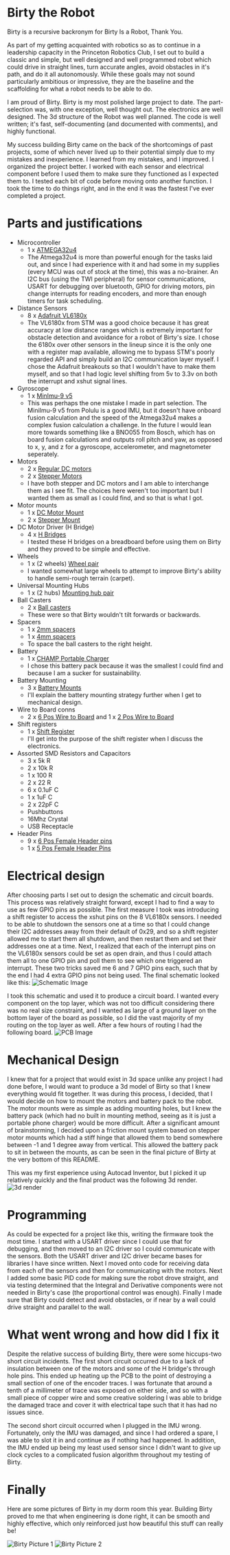 # Birty the Robot

Birty is a recursive backronym for Birty Is a Robot, Thank You.

As part of my getting acquainted with robotics so as to continue in a leadership capacity in the Princeton Robotics Club, I set out to build a classic and simple, but well designed and well programmed robot which could drive in straight lines, turn accurate angles, avoid obstacles in it's path, and do it all autonomously. While these goals may not sound particularly ambitious or impressive, they are the baseline and the scaffolding for what a robot needs to be able to do.

I am proud of Birty. Birty is my most polished large project to date. The part-selection was, with one exception, well thought out. The electronics are well designed. The 3d structure of the Robot was well planned. The code is well written; it's fast, self-documenting (and documented with comments), and highly functional.

My success building Birty came on the back of the shortcomings of past projects, some of which never lived up to their potential simply due to my mistakes and inexperience. I learned from my mistakes, and I improved. I organized the project better. I worked with each sensor and electrical component before I used them to make sure they functioned as I expected them to. I tested each bit of code before moving onto another function. I took the time to do things right, and in the end it was the fastest I've ever completed a project. 

# Parts and justifications

+ Microcontroller
	+ 1 x [ATMEGA32u4](https://www.digikey.com/en/products/detail/microchip-technology/ATMEGA32U4-AUR/2238241)
	+ The Atmega32u4 is more than powerful enough for the tasks laid out, and since I had experience with it and had some in my supplies (every MCU was out of stock at the time), this was a no-brainer. An I2C bus (using the TWI peripheral) for sensor communications, USART for debugging over bluetooth, GPIO for driving motors, pin change interrupts for reading encoders, and more than enough timers for task scheduling.
+ Distance Sensors
	+ 8 x [Adafruit VL6180x](https://www.adafruit.com/product/3316)
	+ The VL6180x from STM was a good choice because it has great accuracy at low distance ranges which is extremely important for obstacle detection and avoidance for a robot of Birty's size. I chose the 6180x over other sensors in the lineup since it is the only one with a register map available, allowing me to bypass STM's poorly regarded API and simply build an I2C communication layer myself. I chose the Adafruit breakouts so that I wouldn't have to make them myself, and so that I had logic level shifting from 5v to 3.3v on both the interrupt and xshut signal lines.
+ Gyroscope
	+ 1 x [MinImu-9 v5](https://www.pololu.com/product/2738)
	+ This was perhaps the one mistake I made in part selection. The MiniImu-9 v5 from Polulu is a good IMU, but it doesn't have onboard fusion calculation and the speed of the Atmega32u4 makes a complex fusion calculation a challenge. In the future I would lean more towards something like a BNO055 from Bosch, which has on board fusion calculations and outputs roll pitch and yaw, as opposed to x, y, and z for a gyroscope, accelerometer, and magnetometer seperately.
+ Motors
	+ 2 x [Regular DC motors](https://www.adafruit.com/product/4639)
	+ 2 x [Stepper Motors](https://www.adafruit.com/product/4411)
	+ I have both stepper and DC motors and I am able to interchange them as I see fit. The choices here weren't too important but I wanted them as small as I could find, and so that is what I got. 
+ Motor mounts
	+ 1 x [DC Motor Mount](https://www.pololu.com/product/989)
	+ 2 x [Stepper Mount](https://www.pololu.com/product/3435)
+ DC Motor Driver (H Bridge)
	+ 4 x [H Bridges](https://www.adafruit.com/product/4489)
	+ I tested these H bridges on a breadboard before using them on Birty and they proved to be simple and effective.
+ Wheels
	+ 1 x (2 wheels) [Wheel pair](https://www.pololu.com/product/1424)
	+ I wanted somewhat large wheels to attempt to improve Birty's ability to handle semi-rough terrain (carpet).
+ Universal Mounting Hubs
	+ 1 x (2 hubs) [Mounting hub pair](https://www.pololu.com/product/1997)
+ Ball Casters
	+ 2 x [Ball casters](https://www.pololu.com/product/955)
	+ These were so that Birty wouldn't tilt forwards or backwards.
+ Spacers
	+ 1 x [2mm spacers](https://www.pololu.com/product/1980)
	+ 1 x [4mm spacers](https://www.pololu.com/product/1981)
	+ To space the ball casters to the right height.
+ Battery
	+ 1 x [CHAMP Portable Charger](https://www.gonimble.com/products/champ-portable-charger)
	+ I chose this battery pack because it was the smallest I could find and because I am a sucker for sustainability.
+ Battery Mounting
	+ 3 x [Battery Mounts](https://www.pololu.com/product/2677)
	+ I'll explain the battery mounting strategy further when I get to mechanical design.
+ Wire to Board conns
	+ 2 x [6 Pos Wire to Board](https://www.digikey.com/en/products/detail/on-shore-technology-inc/OSTVN06A150/1588866) and 1 x [2 Pos Wire to Board](https://www.digikey.com/en/products/detail/on-shore-technology-inc/OSTVN02A150/1588862)
+ Shift registers
	+  1 x [Shift Register](https://www.digikey.com/en/products/detail/texas-instruments/SN74HCS264DR/13562988)
	+ I'll get into the purpose of the shift register when I discuss the electronics.
+ Assorted SMD Resistors and Capacitors
	+ 3 x 5k R
	+ 2 x 10k R
	+ 1 x 100 R
	+ 2 x 22 R
	+ 6 x 0.1uF C
	+ 1 x 1uF C
	+ 2 x 22pF C
	+ Pushbuttons
	+ 16Mhz Crystal
	+ USB Receptacle
+ Header Pins
	+ 9 x [6 Pos Female Header pins](https://www.digikey.com/en/products/detail/sullins-connector-solutions/PPPC061LFBN-RC/810178)
	+ 1 x [5 Pos Female Header Pins](https://www.digikey.com/en/products/detail/sullins-connector-solutions/PPPC051LFBN-RC/810177)

# Electrical design
After choosing parts I set out to design the schematic and circuit boards. This process was relatively straight forward, except I had to find a way to use as few GPIO pins as possible. The first measure I took was introducing a shift register to access the xshut pins on the 8 VL6180x sensors. I needed to be able to shutdown the sensors one at a time so that I could change their I2C addresses away from their default of 0x29, and so a shift register allowed me to start them all shutdown, and then restart them and set their addresses one at a time. Next, I realized that each of the interrupt pins on the VL6180x sensors could be set as open drain, and thus I could attach them all to one GPIO pin and poll them to see which one triggered an interrupt. These two tricks saved me 6 and 7 GPIO pins each, such that by the end I had 4 extra GPIO pins not being used. The final schematic looked like this:
![Schematic Image](Schematic.png)

I took this schematic and used it to produce a circuit board. I wanted every component on the top layer, which was not too difficult considering there was no real size constraint, and I wanted as large of a ground layer on the bottom layer of the board as possible, so I did the vast majority of my routing on the top layer as well. After a few hours of routing I had the following board.
![PCB Image](PCB.png)

# Mechanical Design
I knew that for a project that would exist in 3d space unlike any project I had done before, I would want to produce a 3d model of Birty so that I knew everything would fit together. It was during this process, I decided, that I would decide on how to mount the motors and battery pack to the robot. The motor mounts were as simple as adding mounting holes, but I knew the battery pack (which had no built in mounting method, seeing as it is just a portable phone charger) would be more difficult. After a significant amount of brainstorming, I decided upon a friction mount system based on stepper motor mounts which had a stiff hinge that allowed them to bend somewhere between -1 and 1 degree away from vertical. This allowed the battery pack to sit in between the mounts, as can be seen in the final picture of Birty at the very bottom of this README.

This was my first experience using Autocad Inventor, but I picked it up relatively quickly and the final product was the following 3d render.
![3d render](3dRender.png)

# Programming
As could be expected for a project like this, writing the firmware took the most time. I started with a USART driver since I could use that for debugging, and then moved to an I2C driver so I could communicate with the sensors. Both the USART driver and I2C driver became bases for libraries I have since written. Next I moved onto code for receiving data from each of the sensors and then for communicating with the motors. Next I added some basic PID code for making sure the robot drove straight, and via testing determined that the Integral and Derivative components were not needed in Birty's case (the proportional control was enough). Finally I made sure that Birty could detect and avoid obstacles, or if near by a wall could drive straight and parallel to the wall.

# What went wrong and how did I fix it
Despite the relative success of building Birty, there were some hiccups-two short circuit incidents. The first short circuit occurred due to a lack of insulation between one of the motors and some of the H bridge's through hole pins. This ended up heating up the PCB to the point of destroying a small section of one of the encoder traces. I was fortunate that around a tenth of a millimeter of trace was exposed on either side, and so with a small piece of copper wire and some creative soldering I was able to bridge the damaged trace and cover it with electrical tape such that it has had no issues since. 

The second short circuit occurred when I plugged in the IMU wrong. Fortunately, only the IMU was damaged, and since I had ordered a spare, I was able to slot it in and continue as if nothing had happened. In addition, the IMU ended up being my least used sensor since I didn't want to give up clock cycles to a complicated fusion algorithm throughout my testing of Birty.

# Finally
Here are some pictures of Birty in my dorm room this year. Building Birty proved to me that when engineering is done right, it can be smooth and highly effective, which only reinforced just how beautiful this stuff can really be!

![Birty Picture 1](BirtyPic1.jpg)
![Birty Picture 2](BirtyPic2.jpg)
